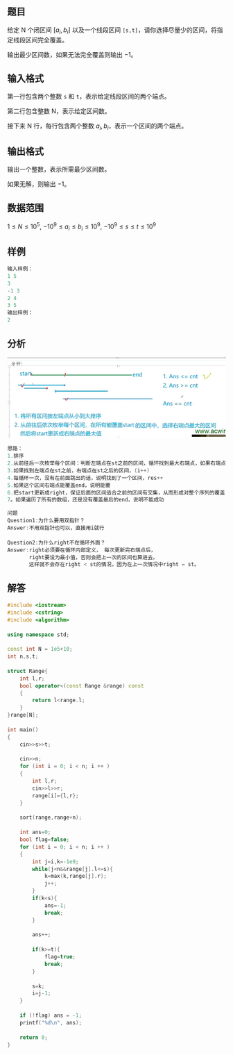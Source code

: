 ## 题目
给定 N 个闭区间 $[a_i,b_i]$ 以及一个线段区间 `[s,t]`，请你选择尽量少的区间，将指定线段区间完全覆盖。

输出最少区间数，如果无法完全覆盖则输出 −1。

## 输入格式
第一行包含两个整数 `s` 和 `t`，表示给定线段区间的两个端点。

第二行包含整数 N，表示给定区间数。

接下来 N 行，每行包含两个整数 $a_i,b_i$，表示一个区间的两个端点。

## 输出格式
输出一个整数，表示所需最少区间数。

如果无解，则输出 −1。

## 数据范围
$1≤N≤10^5$,
$−10^9≤a_i≤b_i≤10^9$,
$−10^9≤s≤t≤10^9$

## 样例
```c++
输入样例：
1 5
3
-1 3
2 4
3 5
输出样例：
2
```

## 分析
![](././../../pics/907区间覆盖.jpg)
```c++
思路：
1.排序
2.从前往后一次枚举每个区间：判断左端点在st之前的区间，循环找到最大右端点，如果右端点也在st之前，说明无法覆盖。下一次枚举的时候依旧用这个区间(i不变)。
3.如果找到左端点在st之前，右端点在st之后的区间，(i++)
4.每循环一次，没有在前面跳出的话，说明找到了一个区间，res++
5.如果这个区间右端点能覆盖end，说明能覆
6.把start更新成right，保证后面的区间适合之前的区间有交集，从而形成对整个序列的覆盖
7。如果遍历了所有的数组，还是没有覆盖最后的end，说明不能成功
```
```c++
问题
Question1:为什么要用双指针？
Answer:不用双指针也可以，直接用i就行

Question2:为什么right不在循环外面？
Answer:right必须要在循环内部定义， 每次更新完右端点后，
       right要设为最小值，否则会把上一次的区间也算进去，
       这样就不会存在right < st的情况，因为在上一次情况中right = st。
```

## 解答
```c++
#include <iostream>
#include <cstring>
#include <algorithm>

using namespace std;

const int N = 1e5+10;
int n,s,t;

struct Range{
    int l,r;
    bool operator<(const Range &range) const
    {
        return l<range.l;
    }
}range[N];

int main()
{
    cin>>s>>t;
    
    cin>>n;
    for (int i = 0; i < n; i ++ )
    {
        int l,r;
        cin>>l>>r;
        range[i]={l,r};
    }
    
    sort(range,range+n);
    
    int ans=0;
    bool flag=false;
    for (int i = 0; i < n; i ++ )
    {
        int j=i,k=-1e9;
        while(j<n&&range[j].l<=s){
            k=max(k,range[j].r);
            j++;
        }
        if(k<s){
            ans=-1;
            break;
        }
        
        ans++;
        
        if(k>=t){
            flag=true;
            break;
        } 
        
        s=k;
        i=j-1;
    }
    
    if (!flag) ans = -1;
    printf("%d\n", ans);
        
    return 0;
}

```